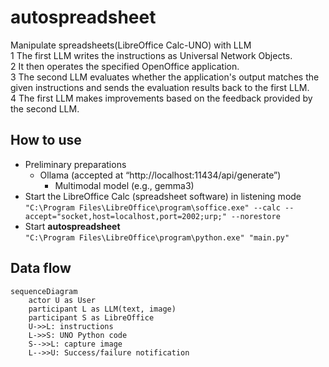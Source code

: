 # autospreadsheet
Manipulate spreadsheets(LibreOffice Calc-UNO) with LLM  
1 The first LLM writes the instructions as Universal Network Objects.   
2 It then operates the specified OpenOffice application.  
3 The second LLM evaluates whether the application's output matches the given instructions and sends the evaluation results back to the first LLM.  
4 The first LLM makes improvements based on the feedback provided by the second LLM.   

## How to use  
* Preliminary preparations
    * Ollama (accepted at “http://localhost:11434/api/generate”)
        * Multimodal model (e.g., gemma3)
* Start the LibreOffice Calc (spreadsheet software) in listening mode  
  `"C:\Program Files\LibreOffice\program\soffice.exe" --calc --accept="socket,host=localhost,port=2002;urp;" --norestore`
* Start **autospreadsheet**  
  `"C:\Program Files\LibreOffice\program\python.exe" "main.py"`

## Data flow
```mermaid
sequenceDiagram
    actor U as User
    participant L as LLM(text, image)
    participant S as LibreOffice
    U->>L: instructions
    L->>S: UNO Python code
    S-->>L: capture image
    L-->>U: Success/failure notification
```
